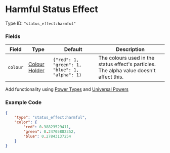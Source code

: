 # Harmful Status Effect

Type ID: `"status_effect:harmful"`

### Fields

   Field   | Type | Default | Description
-----------|------|---------|-------------
`colour` | [Colour Holder](../data_types/colour.md) | `{"red": 1, "green": 1, "blue": 1, "alpha": 1)` | The colours used in the status effect's particles. The alpha value doesn't affect this.


Add functionality using [Power Types](https://apoli.readthedocs.io/en/latest/types/power_types/) and [Universal Powers](../universal_powers.md)

### Example Code

```json
{
	"type": "status_effect:harmful",
	"color": {
		"red": 0.38823529411,
		"green": 0.24705882352,
		"blue": 0.27843137254
	}
}
```
